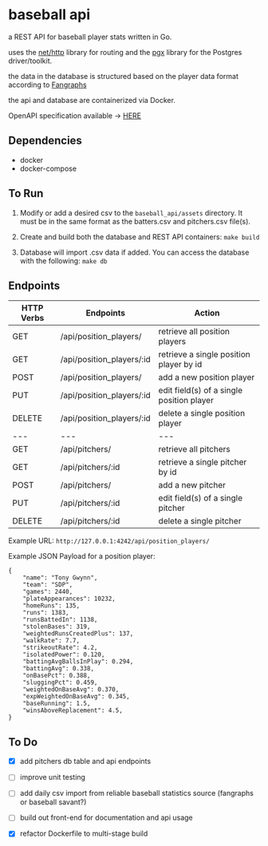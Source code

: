 # baseball api

a REST API for baseball player stats written in Go.

uses the [net/http](https://pkg.go.dev/net/http) library for routing and the [pgx](https://github.com/jackc/pgx) library for the Postgres driver/toolkit.

the data in the database is structured based on the player data format according to [Fangraphs](https://www.fangraphs.com/)

the api and database are containerized via Docker.

OpenAPI specification available -> [HERE](https://app.swaggerhub.com/apis/e-berman/baseball-api/0.0.1)

## Dependencies

* docker
* docker-compose

## To Run

1. Modify or add a desired csv to the `baseball_api/assets` directory. It must be in the same format as the batters.csv and pitchers.csv file(s). 

2. Create and build both the database and REST API containers: `make build`

3. Database will import .csv data if added. You can access the database with the following: `make db`

## Endpoints

| HTTP Verbs | Endpoints | Action |
| --- | --- | --- |
| GET | /api/position_players/ | retrieve all position players |
| GET | /api/position_players/:id | retrieve a single position player by id |
| POST | /api/position_players/ | add a new position player |
| PUT | /api/position_players/:id | edit field(s) of a single position player |
| DELETE | /api/position_players/:id | delete a single position player |
| --- | --- | --- |
| GET | /api/pitchers/ | retrieve all pitchers |
| GET | /api/pitchers/:id | retrieve a single pitcher by id |
| POST | /api/pitchers/ | add a new pitcher |
| PUT | /api/pitchers/:id | edit field(s) of a single pitcher |
| DELETE | /api/pitchers/:id | delete a single pitcher |


Example URL: `http://127.0.0.1:4242/api/position_players/`


Example JSON Payload for a position player:

```
{
    "name": "Tony Gwynn",
    "team": "SDP",
    "games": 2440,
    "plateAppearances": 10232,
    "homeRuns": 135,
    "runs": 1383,
    "runsBattedIn": 1138,
    "stolenBases": 319,
    "weightedRunsCreatedPlus": 137,
    "walkRate": 7.7,
    "strikeoutRate": 4.2,
    "isolatedPower": 0.120,
    "battingAvgBallsInPlay": 0.294,
    "battingAvg": 0.338,
    "onBasePct": 0.388,
    "sluggingPct": 0.459,
    "weightedOnBaseAvg": 0.370,
    "expWeightedOnBaseAvg": 0.345,
    "baseRunning": 1.5,
    "winsAboveReplacement": 4.5,
}
```

## To Do 

- [x] add pitchers db table and api endpoints
- [ ] improve unit testing
- [ ] add daily csv import from reliable baseball statistics source (fangraphs or baseball savant?)
- [ ] build out front-end for documentation and api usage
- [x] refactor Dockerfile to multi-stage build


